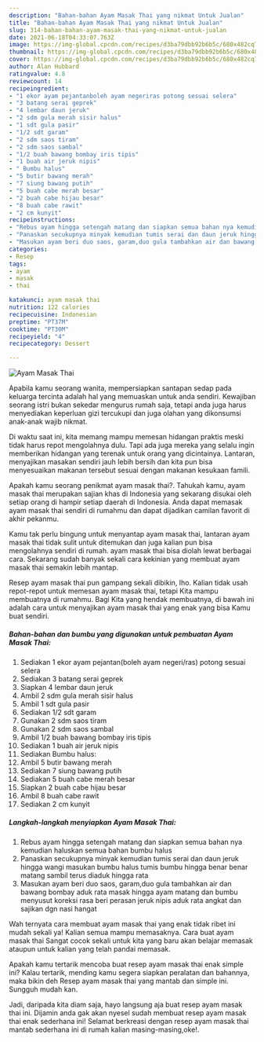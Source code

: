 ```yaml
---
description: "Bahan-bahan Ayam Masak Thai yang nikmat Untuk Jualan"
title: "Bahan-bahan Ayam Masak Thai yang nikmat Untuk Jualan"
slug: 314-bahan-bahan-ayam-masak-thai-yang-nikmat-untuk-jualan
date: 2021-06-18T04:33:07.763Z
image: https://img-global.cpcdn.com/recipes/d3ba79dbb92b6b5c/680x482cq70/ayam-masak-thai-foto-resep-utama.jpg
thumbnail: https://img-global.cpcdn.com/recipes/d3ba79dbb92b6b5c/680x482cq70/ayam-masak-thai-foto-resep-utama.jpg
cover: https://img-global.cpcdn.com/recipes/d3ba79dbb92b6b5c/680x482cq70/ayam-masak-thai-foto-resep-utama.jpg
author: Alan Hubbard
ratingvalue: 4.8
reviewcount: 14
recipeingredient:
- "1 ekor ayam pejantanboleh ayam negeriras potong sesuai selera"
- "3 batang serai geprek"
- "4 lembar daun jeruk"
- "2 sdm gula merah sisir halus"
- "1 sdt gula pasir"
- "1/2 sdt garam"
- "2 sdm saos tiram"
- "2 sdm saos sambal"
- "1/2 buah bawang bombay iris tipis"
- "1 buah air jeruk nipis"
- " Bumbu halus"
- "5 butir bawang merah"
- "7 siung bawang putih"
- "5 buah cabe merah besar"
- "2 buah cabe hijau besar"
- "8 buah cabe rawit"
- "2 cm kunyit"
recipeinstructions:
- "Rebus ayam hingga setengah matang dan siapkan semua bahan nya kemudian haluskan semua bahan bumbu halus"
- "Panaskan secukupnya minyak kemudian tumis serai dan daun jeruk hingga wangi masukan bumbu halus tumis bumbu hingga benar benar matang sambil terus diaduk hingga rata"
- "Masukan ayam beri duo saos, garam,duo gula tambahkan air dan bawang bombay aduk rata masak hingga ayam matang dan bumbu menyusut koreksi rasa beri perasan jeruk nipis aduk rata angkat dan sajikan dgn nasi hangat"
categories:
- Resep
tags:
- ayam
- masak
- thai

katakunci: ayam masak thai 
nutrition: 122 calories
recipecuisine: Indonesian
preptime: "PT37M"
cooktime: "PT30M"
recipeyield: "4"
recipecategory: Dessert

---
```



![Ayam Masak Thai](https://img-global.cpcdn.com/recipes/d3ba79dbb92b6b5c/680x482cq70/ayam-masak-thai-foto-resep-utama.jpg)

Apabila kamu seorang wanita, mempersiapkan santapan sedap pada keluarga tercinta adalah hal yang memuaskan untuk anda sendiri. Kewajiban seorang istri bukan sekedar mengurus rumah saja, tetapi anda juga harus menyediakan keperluan gizi tercukupi dan juga olahan yang dikonsumsi anak-anak wajib nikmat.

Di waktu  saat ini, kita memang mampu memesan hidangan praktis meski tidak harus repot mengolahnya dulu. Tapi ada juga mereka yang selalu ingin memberikan hidangan yang terenak untuk orang yang dicintainya. Lantaran, menyajikan masakan sendiri jauh lebih bersih dan kita pun bisa menyesuaikan makanan tersebut sesuai dengan makanan kesukaan famili. 



Apakah kamu seorang penikmat ayam masak thai?. Tahukah kamu, ayam masak thai merupakan sajian khas di Indonesia yang sekarang disukai oleh setiap orang di hampir setiap daerah di Indonesia. Anda dapat memasak ayam masak thai sendiri di rumahmu dan dapat dijadikan camilan favorit di akhir pekanmu.

Kamu tak perlu bingung untuk menyantap ayam masak thai, lantaran ayam masak thai tidak sulit untuk ditemukan dan juga kalian pun bisa mengolahnya sendiri di rumah. ayam masak thai bisa diolah lewat berbagai cara. Sekarang sudah banyak sekali cara kekinian yang membuat ayam masak thai semakin lebih mantap.

Resep ayam masak thai pun gampang sekali dibikin, lho. Kalian tidak usah repot-repot untuk memesan ayam masak thai, tetapi Kita mampu membuatnya di rumahmu. Bagi Kita yang hendak membuatnya, di bawah ini adalah cara untuk menyajikan ayam masak thai yang enak yang bisa Kamu buat sendiri.

<!--inarticleads1-->

##### Bahan-bahan dan bumbu yang digunakan untuk pembuatan Ayam Masak Thai:

1. Sediakan 1 ekor ayam pejantan(boleh ayam negeri/ras) potong sesuai selera
1. Sediakan 3 batang serai geprek
1. Siapkan 4 lembar daun jeruk
1. Ambil 2 sdm gula merah sisir halus
1. Ambil 1 sdt gula pasir
1. Sediakan 1/2 sdt garam
1. Gunakan 2 sdm saos tiram
1. Gunakan 2 sdm saos sambal
1. Ambil 1/2 buah bawang bombay iris tipis
1. Sediakan 1 buah air jeruk nipis
1. Sediakan  Bumbu halus:
1. Ambil 5 butir bawang merah
1. Sediakan 7 siung bawang putih
1. Sediakan 5 buah cabe merah besar
1. Siapkan 2 buah cabe hijau besar
1. Ambil 8 buah cabe rawit
1. Sediakan 2 cm kunyit




<!--inarticleads2-->

##### Langkah-langkah menyiapkan Ayam Masak Thai:

1. Rebus ayam hingga setengah matang dan siapkan semua bahan nya kemudian haluskan semua bahan bumbu halus
1. Panaskan secukupnya minyak kemudian tumis serai dan daun jeruk hingga wangi masukan bumbu halus tumis bumbu hingga benar benar matang sambil terus diaduk hingga rata
1. Masukan ayam beri duo saos, garam,duo gula tambahkan air dan bawang bombay aduk rata masak hingga ayam matang dan bumbu menyusut koreksi rasa beri perasan jeruk nipis aduk rata angkat dan sajikan dgn nasi hangat




Wah ternyata cara membuat ayam masak thai yang enak tidak ribet ini mudah sekali ya! Kalian semua mampu memasaknya. Cara buat ayam masak thai Sangat cocok sekali untuk kita yang baru akan belajar memasak ataupun untuk kalian yang telah pandai memasak.

Apakah kamu tertarik mencoba buat resep ayam masak thai enak simple ini? Kalau tertarik, mending kamu segera siapkan peralatan dan bahannya, maka bikin deh Resep ayam masak thai yang mantab dan simple ini. Sungguh mudah kan. 

Jadi, daripada kita diam saja, hayo langsung aja buat resep ayam masak thai ini. Dijamin anda gak akan nyesel sudah membuat resep ayam masak thai enak sederhana ini! Selamat berkreasi dengan resep ayam masak thai mantab sederhana ini di rumah kalian masing-masing,oke!.


